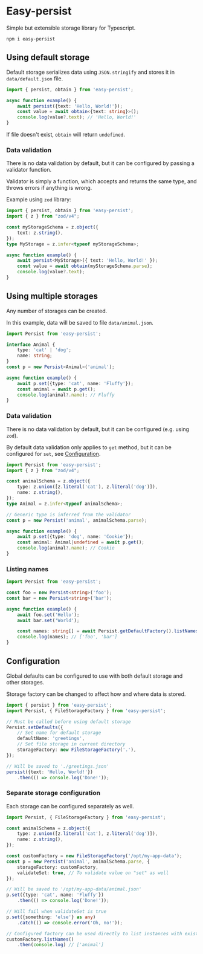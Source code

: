 # Easy-persist

Simple but extensible storage library for Typescript.

```
npm i easy-persist
```

## Using default storage

Default storage serializes data using `JSON.stringify` and stores it in `data/default.json` file.

```typescript
import { persist, obtain } from 'easy-persist';

async function example() {
    await persist({text: 'Hello, World!'});
    const value = await obtain<{text: string}>();
    console.log(value?.text); // 'Hello, World!'
}
```

If file doesn't exist, `obtain` will return `undefined`.

### Data validation

There is no data validation by default, but it can be configured by passing a validator function.

Validator is simply a function, which accepts and returns the same type, and throws errors if anything is wrong.

Example using `zod` library:

```typescript
import { persist, obtain } from 'easy-persist';
import { z } from "zod/v4";

const myStorageSchema = z.object({
    text: z.string(),
});
type MyStorage = z.infer<typeof myStorageSchema>;

async function example() {
    await persist<MyStorage>({ text: 'Hello, World!' });
    const value = await obtain(myStorageSchema.parse);
    console.log(value?.text);
}
```

## Using multiple storages

Any number of storages can be created.

In this example, data will be saved to file `data/animal.json`.

```typescript
import Persist from 'easy-persist';

interface Animal {
    type: 'cat' | 'dog';
    name: string;
}
const p = new Persist<Animal>('animal');

async function example() {
    await p.set({type: 'cat', name: 'Fluffy'});
    const animal = await p.get();
    console.log(animal?.name); // Fluffy
}
```

### Data validation

There is no data validation by default, but it can be configured (e.g. using `zod`).

By default data validation only applies to `get` method, but it can be configured for `set`, see [Configuration](#configuration).

```typescript
import Persist from 'easy-persist';
import { z } from "zod/v4";

const animalSchema = z.object({
    type: z.union([z.literal('cat'), z.literal('dog')]),
    name: z.string(),
});
type Animal = z.infer<typeof animalSchema>;

// Generic type is inferred from the validator
const p = new Persist('animal', animalSchema.parse);

async function example() {
    await p.set({type: 'dog', name: 'Cookie'});
    const animal: Animal|undefined = await p.get();
    console.log(animal?.name); // Cookie
}
```

### Listing names

```typescript
import Persist from 'easy-persist';

const foo = new Persist<string>('foo');
const bar = new Persist<string>('bar');

async function example() {
    await foo.set('Hello');
    await bar.set('World');

    const names: string[] = await Persist.getDefaultFactory().listNames(); // or foo.getFactory().listNames()
    console.log(names); // ['foo', 'bar']
}
```

## Configuration 

Global defaults can be configured to use with both default storage and other storages.

Storage factory can be changed to affect how and where data is stored.

```typescript
import { persist } from 'easy-persist';
import Persist, { FileStorageFactory } from 'easy-persist';

// Must be called before using default storage
Persist.setDefaults({
    // Set name for default storage
    defaultName: 'greetings',
    // Set file storage in current directory
    storageFactory: new FileStorageFactory('.'),
});

// Will be saved to './greetings.json'
persist({text: 'Hello, World!'})
    .then(() => console.log('Done!'));

```

### Separate storage configuration

Each storage can be configured separately as well.

```typescript
import Persist, { FileStorageFactory } from 'easy-persist';

const animalSchema = z.object({
    type: z.union([z.literal('cat'), z.literal('dog')]),
    name: z.string(),
});

const customFactory = new FileStorageFactory('/opt/my-app-data');
const p = new Persist('animal', animalSchema.parse, {
    storageFactory: customFactory,
    validateSet: true, // To validate value on "set" as well
});

// Will be saved to '/opt/my-app-data/animal.json'
p.set({type: 'cat', name: 'Fluffy'})
    .then(() => console.log('Done!'));

// Will fail when validateSet is true
p.set({something: 'else'} as any)
    .catch(() => console.error('Oh, no!'));

// Configured factory can be used directly to list instances with existing data
customFactory.listNames()
    .then(console.log) // ['animal']
```
